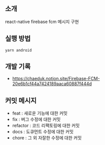## 소개

react-native firebase fcm 메시지 구현

## 실행 방법

```
yarn android
```

## 개발 기록

- https://chaeduk.notion.site/Firebase-FCM-20e6b1cf44a7424189aaca60887f444d

## 커밋 메시지

- feat : 새로운 기능에 대한 커밋
- fix : 버그 수정에 대한 커밋
- refactor : 코드 리팩토링에 대한 커밋
- docs : 도큐먼트 수정에 대한 커밋
- chore : 그 외 자잘한 수정에 대한 커밋
